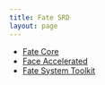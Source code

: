```yaml
---
title: Fate SRD
layout: page
---
```



- [Fate Core](fate-core/)
- [Face Accelerated](fate-accelerated/)
- [Fate System Toolkit](fate-system-toolkit/)
